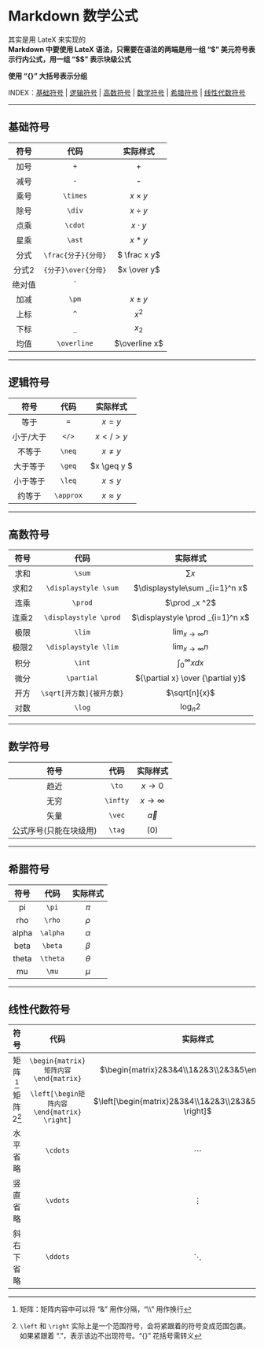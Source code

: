 # Markdown 数学公式

其实是用 LateX 来实现的  
**Markdown 中要使用 LateX 语法，只需要在语法的两端是用一组 “\$” 美元符号表示行内公式，用一组 “\$\$” 表示块级公式**  

**使用 “{}” 大括号表示分组**  

INDEX：[基础符号](#基础符号) | [逻辑符号](#逻辑符号) | [高数符号](#高数符号) | [数学符号](#数学符号) | [希腊符号](#希腊符号) | [线性代数符号](#线性代数符号)  

------------------

## 基础符号
| 符号 | 代码 | 实际样式 |
| :-: | :-: | :-: |
| 加号 | `+` | + |  
| 减号 | `-` | - |  
| 乘号 | `\times` | $x \times y$ |
| 除号 | `\div` | $x \div y$ |
| 点乘 | `\cdot` | $x \cdot y$ |
| 星乘 | `\ast` | $x \ast y$ |
| 分式 | `\frac{分子}{分母}` | $ \frac x y$|
| 分式2 | `{分子}\over{分母}` | $x \over y$ |
| 绝对值 | `| |` | $\|x\|$ |
| 加减 | `\pm` | $x \pm y$
| 上标 | `^` | $x^2$ |
| 下标 | `_` | $x_2$ |
| 均值 | `\overline` | $\overline x$

-----------------

## 逻辑符号
| 符号 | 代码 | 实际样式 |
| :-: | :-: | :-: |
| 等于 | `=` | $x = y$ |
| 小于/大于 | `</>` | $x </> y$ |
| 不等于 | `\neq` | $x \neq y$ |
| 大于等于 | `\geq` | $x \geq y $ |
| 小于等于 | `\leq` | $x \leq y$ |
| 约等于 | `\approx` | $x \approx y$ |

--------------------

## 高数符号
| 符号 | 代码 | 实际样式 |
| :-: | :-: | :-: |
| 求和 | `\sum` | $\sum x$ |
| 求和2 | `\displaystyle \sum` | $\displaystyle\sum _{i=1}^n x$ |
| 连乘 | `\prod` | $\prod _x ^2$ |
| 连乘2 | `\displaystyle \prod` | $\displaystyle \prod _{i=1}^n x$ |
| 极限 | `\lim` | $\lim _{x \to \infty} n$ |
| 极限2 | `\displaystyle \lim` | $\displaystyle\lim _{x \to \infty} n$ |
| 积分 | `\int` | $\int _0^\infty xdx$|
| 微分 | `\partial` | ${\partial x} \over {\partial y}$ |
| 开方 | `\sqrt[开方数]{被开方数}` | $\sqrt[n]{x}$ |
| 对数 | `\log` | $\log _n 2$ |

----------------

## 数学符号
| 符号 | 代码 | 实际样式 |
| :-: | :-: | :-: |
| 趋近 | `\to` | $x\to 0$ |
| 无穷 | `\infty` | $x \to \infty$ |
| 矢量 | `\vec` | $\vec a$ |
| 公式序号(只能在块级用) | `\tag` | (0) |


---------------

## 希腊符号
| 符号 | 代码 | 实际样式 |
| :-: | :-: | :-: |
| pi | `\pi` | $\pi$ |
| rho | `\rho` | $\rho$ |
| alpha | `\alpha` | $\alpha$ |
| beta | `\beta` | $\beta$ |
| theta | `\theta` | $\theta$ |
| mu | `\mu` | $\mu$ |

-----------------

## 线性代数符号
| 符号 | 代码 | 实际样式 |
| :-: | :-: | :-: |
| 矩阵[^矩阵] | `\begin{matrix}矩阵内容\end{matrix}` | $\begin{matrix}2&3&4\\1&2&3\\2&3&5\end{matrix}$ |
| 矩阵2[^矩阵2] | `\left[\begin矩阵内容\end{matrix} \right]` | $\left[\begin{matrix}2&3&4\\1&2&3\\2&3&5\end{matrix} \right]$ |
| 水平省略 | `\cdots` | $\cdots$ |
| 竖直省略 | `\vdots` | $\vdots$ |
| 斜右下省略 | `\ddots` | $\ddots$

[^矩阵]: 矩阵：矩阵内容中可以将 “&” 用作分隔，“\\\\” 用作换行  
[^矩阵2]: `\left` 和 `\right` 实际上是一个范围符号，会将紧跟着的符号变成范围包裹。如果紧跟着 “.”，表示该边不出现符号。“{}” 花括号需转义
